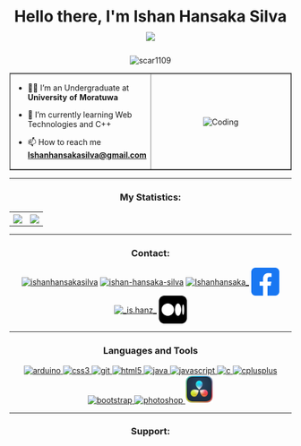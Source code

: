 <h1 align="center">Hello there, I'm Ishan Hansaka Silva <img src='https://raw.githubusercontent.com/MartinHeinz/MartinHeinz/master/wave.gif' height= 50px></h1>

<!--- profile veiws -->
<p align="center">
  <img width="120px" heigth="120px" src="https://komarev.com/ghpvc/?username=IshanHansaka&label=Profile%20views&color=0e75b6&style=flat" alt="scar1109" />
</p>

<!--- About -->
<table align="center" border="none">
  <tr>
    <td width="50%" align="left">

- 🧑‍🎓 I’m an Undergraduate at **University of Moratuwa**
  
-  🌱 I’m currently learning Web Technologies and C++
  
- 📫 How to reach me **Ishanhansakasilva@gmail.com**
  
    </td>
    <td width="50%" align="center">
      <img align="center" alt="Coding" width="250" src="https://github.com/7oSkaaa/7oSkaaa/blob/main/Images/Right_Side.gif?raw=true">
    </td>
  </tr>
</table>

---
<!--- stats -->
<h3 align="center">My Statistics:</h3>
<table align="center">
  <tr border="none">
    <td width="50%" align="center">
      <img  align="center"  src="https://github-readme-stats.vercel.app/api?username=IshanHansaka&theme=dark&show_icons=true&count_private=true" />
      <!---
      <br></br>
      <img  title="🔥 Get streak stats for your profile at git.io/streak-stats" alt="Mark streak" src="https://github-readme-streak-stats.herokuapp.com/?user=IshanHansaka&theme=dark&hide_border=false" /> 
      -->
    </td>
    <td width="50%" align="center">
      <img  align="center"  src="https://github-readme-stats.anuraghazra1.vercel.app/api/top-langs/?username=IshanHansaka&theme=dark&hide_border=false&no-bg=true&no-frame=true&langs_count=10"/>
    </td>
  </tr>
</table>

---

<h3 align="center">Contact:</h3>
<p align="center">
<a href="https://www.linkedin.com/in/ishanhansakasilva" target="blank"><img align="center" src="https://github.com/IshanHansaka/skill-icons/blob/main/icons/LinkedIn.svg" alt="ishanhansakasilva" height="50" width="50" /></a>
<a href="https://stackoverflow.com/users/22502508/ishan-hansaka-silva" target="blank"><img align="center" src="https://raw.githubusercontent.com/rahuldkjain/github-profile-readme-generator/master/src/images/icons/Social/stack-overflow.svg" alt="ishan-hansaka-silva" height="50" width="50" /></a>
<a href="https://twitter.com/Ishanhansaka_" target="blank"><img align="center" src="https://github.com/IshanHansaka/skill-icons/blob/main/icons/Twitter.svg" alt="Ishanhansaka_" height="50" width="50" /></a>
<a href="https://web.facebook.com/IshanHansakaSilva" target="blank"><img align="center" src="https://github.com/IshanHansaka/skill-icons/blob/IshanHansaka/icons/fb.svg" alt="Ishan Hansaka Silva" height="50" width="50" /></a>
<a href="https://www.instagram.com/_is.hanz_/" target="blank"><img align="center" src="https://www.edigitalagency.com.au/wp-content/uploads/new-Instagram-icon-png-full-colour.png" alt="_is.hanz_" height="50" width="50" /></a>
<a href="https://medium.com/@ishanhansakasilva" target="blank"><img align="center" src="https://github.com/IshanHansaka/skill-icons/blob/IshanHansaka/icons/medium-.svg" alt="@ishanhansakasilva" height="50" width="50" /></a>
</p>

---

<h3 align="center">Languages and Tools</h3>
<p align="center"> 
  <a href="https://www.arduino.cc/" target="_blank" rel="noreferrer"> <img src="https://github.com/IshanHansaka/skill-icons/blob/main/icons/Arduino.svg" alt="arduino" width="50" height="50"/> </a> 
  <a href="https://www.w3schools.com/css/" target="_blank" rel="noreferrer"> <img src="https://github.com/IshanHansaka/skill-icons/blob/main/icons/CSS.svg" alt="css3" width="50" height="50"/> </a> 
  <a href="https://git-scm.com/" target="_blank" rel="noreferrer"> <img src="https://github.com/IshanHansaka/skill-icons/blob/main/icons/Git.svg" alt="git" width="50" height="50"/> </a>
  <a href="https://www.w3.org/html/" target="_blank" rel="noreferrer"> <img src="https://github.com/IshanHansaka/skill-icons/blob/main/icons/HTML.svg" alt="html5" width="50" height="50"/> </a> 
  <a href="https://www.java.com" target="_blank" rel="noreferrer"> <img src="https://github.com/IshanHansaka/skill-icons/blob/main/icons/Java-Light.svg" alt="java" width="50" height="50"/> </a> 
  <a href="https://developer.mozilla.org/en-US/docs/Web/JavaScript" target="_blank" rel="noreferrer"> <img src="https://github.com/IshanHansaka/skill-icons/blob/main/icons/JavaScript.svg" alt="javascript" width="50" height="50"/> </a> 
  <a href="https://www.cprogramming.com/" target="_blank" rel="noreferrer"> <img src="https://github.com/IshanHansaka/skill-icons/blob/main/icons/C.svg" alt="c" width="50" height="50"/> </a> 
  <a href="https://www.w3schools.com/cpp/" target="_blank" rel="noreferrer"> <img src="https://github.com/IshanHansaka/skill-icons/blob/main/icons/CPP.svg" alt="cplusplus" width="50" height="50"/> </a>
  <a href="https://getbootstrap.com" target="_blank" rel="noreferrer"> <img src="https://github.com/IshanHansaka/skill-icons/blob/main/icons/Bootstrap.svg" alt="bootstrap" width="50" height="50"/> </a>
  <a href="https://www.photoshop.com/en" target="_blank" rel="noreferrer"> <img src="https://github.com/IshanHansaka/skill-icons/blob/main/icons/Photoshop.svg" alt="photoshop" width="50" height="50"/> </a>
  <a href="https://www.blackmagicdesign.com/products/davinciresolve" target="_blank" rel="noreferrer"><img src="https://github.com/Scar1109/skill-icons/blob/Scar1109/icons/DavinchiResolve.svg" alt="DavinchiResolve" width="50" height="50"/></a>
  
---

<h3 align="center">Support:</h3>
